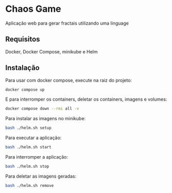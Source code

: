 # Chaos Game

Aplicação web para gerar fractais utilizando uma linguage

## Requisitos

Docker, Docker Compose, minikube e Helm

## Instalação

Para usar com docker compose, execute na raiz do projeto:

```bash
docker compose up
```
E para interromper os containers, deletar os containers, imagens e volumes:

```bash
docker compose down --rmi all -v
```

Para instalar as imagens no minikube:

```bash
bash ./helm.sh setup
```

Para executar a aplicação:

```bash
bash ./helm.sh start
```
Para interromper a aplicação:

```bash
bash ./helm.sh stop
```
Para deletar as imagens geradas:

```bash
bash ./helm.sh remove
```
